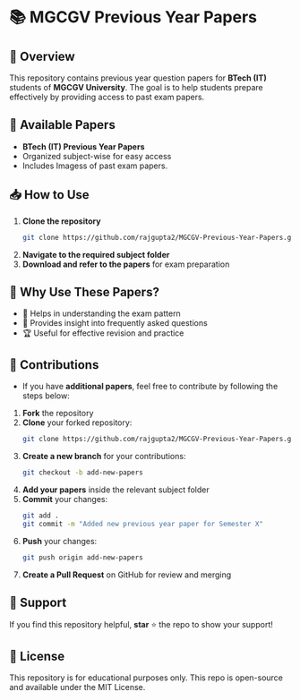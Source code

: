 # 📚 MGCGV Previous Year Papers

## 🎯 Overview
This repository contains previous year question papers for **BTech (IT)** students of **MGCGV University**. The goal is to help students prepare effectively by providing access to past exam papers.

## 📝 Available Papers
- **BTech (IT) Previous Year Papers**
- Organized subject-wise for easy access
- Includes Imagess of past exam papers.

## 📥 How to Use
1. **Clone the repository**
   ```sh
   git clone https://github.com/rajgupta2/MGCGV-Previous-Year-Papers.git
   ```
2. **Navigate to the required subject folder**
3. **Download and refer to the papers** for exam preparation

## 🎯 Why Use These Papers?
- 📖 Helps in understanding the exam pattern
- 🎯 Provides insight into frequently asked questions
- 🏆 Useful for effective revision and practice

## 📢 Contributions
- If you have **additional papers**, feel free to contribute by following the steps below:
1. **Fork** the repository
2. **Clone** your forked repository:
   ```sh
   git clone https://github.com/rajgupta2/MGCGV-Previous-Year-Papers.git
   ```
3. **Create a new branch** for your contributions:
   ```sh
   git checkout -b add-new-papers
   ```
4. **Add your papers** inside the relevant subject folder
5. **Commit** your changes:
   ```sh
   git add .
   git commit -m "Added new previous year paper for Semester X"
   ```
6. **Push** your changes:
   ```sh
   git push origin add-new-papers
   ```
7. **Create a Pull Request** on GitHub for review and merging

## 🤝 Support
If you find this repository helpful, **star** ⭐ the repo to show your support!

## 📜 License
This repository is for educational purposes only. This repo is open-source and available under the MIT License.
